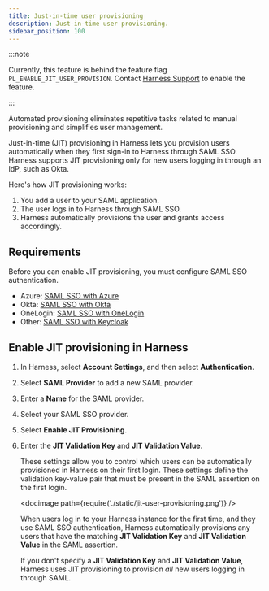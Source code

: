 ```yaml
---
title: Just-in-time user provisioning
description: Just-in-time user provisioning.
sidebar_position: 100
---
```


:::note

Currently, this feature is behind the feature flag `PL_ENABLE_JIT_USER_PROVISION`. Contact [Harness Support](mailto:support@harness.io) to enable the feature.

:::

Automated provisioning eliminates repetitive tasks related to manual provisioning and simplifies user management.

Just-in-time (JIT) provisioning in Harness lets you provision users automatically when they first sign-in to Harness through SAML SSO. Harness supports JIT provisioning only for new users logging in through an IdP, such as Okta.

Here's how JIT provisioning works:

1. You add a user to your SAML application.
2. The user logs in to Harness through SAML SSO.
3. Harness automatically provisions the user and grants access accordingly.

## Requirements

Before you can enable JIT provisioning, you must configure SAML SSO authentication.

* Azure: [SAML SSO with Azure](/docs/platform/Authentication/single-sign-on-saml#saml-sso-with-azure)
* Okta: [SAML SSO with Okta](/docs/platform/Authentication/single-sign-on-saml#saml-sso-with-okta)
* OneLogin: [SAML SSO with OneLogin](/docs/platform/Authentication/single-sign-on-saml#saml-sso-with-onelogin)
* Other: [SAML SSO with Keycloak](/docs/platform/Authentication/single-sign-on-saml#saml-sso-with-keycloak)

## Enable JIT provisioning in Harness

1. In Harness, select **Account Settings**, and then select **Authentication**.
2. Select **SAML Provider** to add a new SAML provider.
3. Enter a **Name** for the SAML provider.
4. Select your SAML SSO provider.
5. Select **Enable JIT Provisioning**.
6. Enter the **JIT Validation Key** and **JIT Validation Value**.

   These settings allow you to control which users can be automatically provisioned in Harness on their first login. These settings define the validation key-value pair that must be present in the SAML assertion on the first login.

   <!-- ![](./static/jit-user-provisioning.png) -->

   <docimage path={require('./static/jit-user-provisioning.png')} />

   When users log in to your Harness instance for the first time, and they use SAML SSO authentication, Harness automatically provisions any users that have the matching **JIT Validation Key** and **JIT Validation Value** in the SAML assertion.

   If you don't specify a **JIT Validation Key** and **JIT Validation Value**, Harness uses JIT provisioning to provision *all* new users logging in through SAML.
